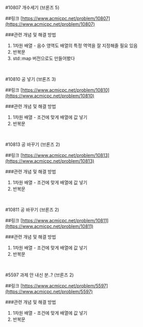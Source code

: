 #10807 개수세기 (브론즈 5)

##링크
[https://www.acmicpc.net/problem/10807](https://www.acmicpc.net/problem/10807)

###관련 개념 및 해결 방법
1. 1차원 배열 - 음수 영역도 배열의 특정 역역을 잘 지정해줄 필요 있음
2. 반복문
3. std::map 버전으로도 만들어봤다

<br>

#10810 공 넣기 (브론즈 3)

##링크
[https://www.acmicpc.net/problem/10810](https://www.acmicpc.net/problem/10810)

###관련 개념 및 해결 방법
1. 1차원 배열 - 조건에 맞게 배열에 값 넣기
2. 반복문

<br>

#10813 공 바꾸기 (브론즈 2)

##링크
[https://www.acmicpc.net/problem/10813](https://www.acmicpc.net/problem/10813)

###관련 개념 및 해결 방법
1. 1차원 배열 - 조건에 맞게 배열에 값 넣기
2. 반복문

<br>

#10811 공 바꾸기 (브론즈 2)

##링크
[https://www.acmicpc.net/problem/10811](https://www.acmicpc.net/problem/10811)

###관련 개념 및 해결 방법
1. 1차원 배열 - 조건에 맞게 배열에 값 넣기
2. 반복문

<br>


#5597 과제 안 내신 분..? (브론즈 2)

##링크
[https://www.acmicpc.net/problem/5597](https://www.acmicpc.net/problem/5597)

###관련 개념 및 해결 방법
1. 1차원 배열 - 조건에 맞게 배열에 값 넣기
2. 반복문

<br>

